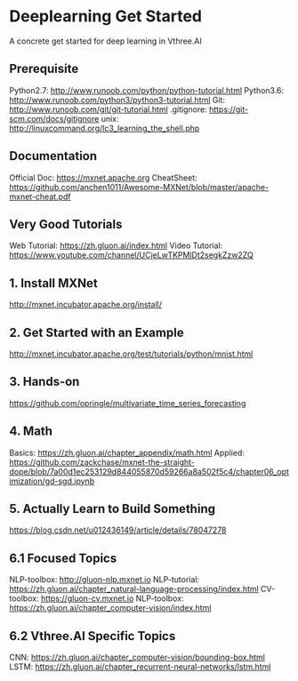 # Deeplearning Get Started
A concrete get started for deep learning in Vthree.AI

## Prerequisite
Python2.7: http://www.runoob.com/python/python-tutorial.html
Python3.6: http://www.runoob.com/python3/python3-tutorial.html
Git: http://www.runoob.com/git/git-tutorial.html
.gitignore: https://git-scm.com/docs/gitignore
unix: http://linuxcommand.org/lc3_learning_the_shell.php

## Documentation
Official Doc: https://mxnet.apache.org
CheatSheet: https://github.com/anchen1011/Awesome-MXNet/blob/master/apache-mxnet-cheat.pdf

## Very Good Tutorials
Web Tutorial: https://zh.gluon.ai/index.html
Video Tutorial: https://www.youtube.com/channel/UCjeLwTKPMlDt2segkZzw2ZQ

## 1. Install MXNet
http://mxnet.incubator.apache.org/install/

## 2. Get Started with an Example
http://mxnet.incubator.apache.org/test/tutorials/python/mnist.html

## 3. Hands-on
https://github.com/opringle/multivariate_time_series_forecasting

## 4. Math
Basics: https://zh.gluon.ai/chapter_appendix/math.html
Applied: https://github.com/zackchase/mxnet-the-straight-dope/blob/7a00d1ec253129d844055870d59266a8a502f5c4/chapter06_optimization/gd-sgd.ipynb

## 5. Actually Learn to Build Something
https://blog.csdn.net/u012436149/article/details/78047278

## 6.1 Focused Topics
NLP-toolbox: http://gluon-nlp.mxnet.io
NLP-tutorial: https://zh.gluon.ai/chapter_natural-language-processing/index.html
CV-toolbox: https://gluon-cv.mxnet.io
NLP-toolbox: https://zh.gluon.ai/chapter_computer-vision/index.html

## 6.2 Vthree.AI Specific Topics
CNN: https://zh.gluon.ai/chapter_computer-vision/bounding-box.html
LSTM: https://zh.gluon.ai/chapter_recurrent-neural-networks/lstm.html
